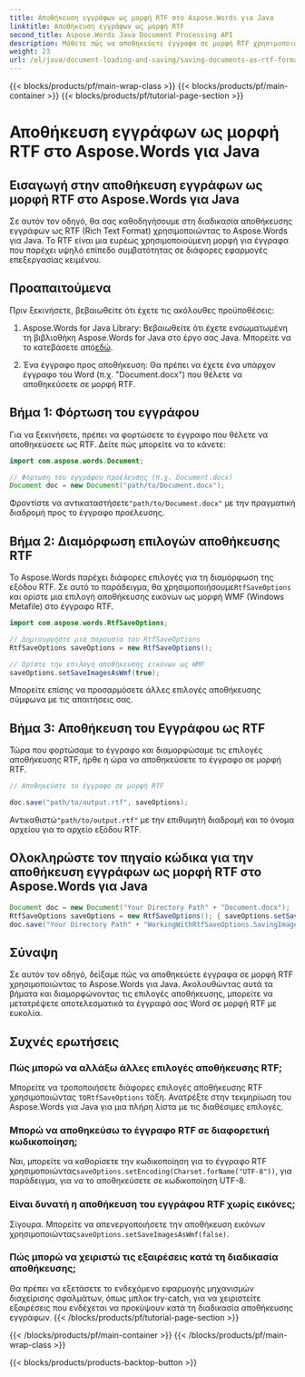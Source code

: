 ```yaml
---
title: Αποθήκευση εγγράφων ως μορφή RTF στο Aspose.Words για Java
linktitle: Αποθήκευση εγγράφων ως μορφή RTF
second_title: Aspose.Words Java Document Processing API
description: Μάθετε πώς να αποθηκεύετε έγγραφα σε μορφή RTF χρησιμοποιώντας το Aspose.Words για Java. Οδηγός βήμα προς βήμα με πηγαίο κώδικα για αποτελεσματική μετατροπή εγγράφων.
weight: 23
url: /el/java/document-loading-and-saving/saving-documents-as-rtf-format/
---
```


{{< blocks/products/pf/main-wrap-class >}}
{{< blocks/products/pf/main-container >}}
{{< blocks/products/pf/tutorial-page-section >}}

# Αποθήκευση εγγράφων ως μορφή RTF στο Aspose.Words για Java


## Εισαγωγή στην αποθήκευση εγγράφων ως μορφή RTF στο Aspose.Words για Java

Σε αυτόν τον οδηγό, θα σας καθοδηγήσουμε στη διαδικασία αποθήκευσης εγγράφων ως RTF (Rich Text Format) χρησιμοποιώντας το Aspose.Words για Java. Το RTF είναι μια ευρέως χρησιμοποιούμενη μορφή για έγγραφα που παρέχει υψηλό επίπεδο συμβατότητας σε διάφορες εφαρμογές επεξεργασίας κειμένου.

## Προαπαιτούμενα

Πριν ξεκινήσετε, βεβαιωθείτε ότι έχετε τις ακόλουθες προϋποθέσεις:

1.  Aspose.Words for Java Library: Βεβαιωθείτε ότι έχετε ενσωματωμένη τη βιβλιοθήκη Aspose.Words for Java στο έργο σας Java. Μπορείτε να το κατεβάσετε από[εδώ](https://releases.aspose.com/words/java/).

2. Ένα έγγραφο προς αποθήκευση: Θα πρέπει να έχετε ένα υπάρχον έγγραφο του Word (π.χ. "Document.docx") που θέλετε να αποθηκεύσετε σε μορφή RTF.

## Βήμα 1: Φόρτωση του εγγράφου

Για να ξεκινήσετε, πρέπει να φορτώσετε το έγγραφο που θέλετε να αποθηκεύσετε ως RTF. Δείτε πώς μπορείτε να το κάνετε:

```java
import com.aspose.words.Document;

// Φόρτωση του εγγράφου προέλευσης (π.χ. Document.docx)
Document doc = new Document("path/to/Document.docx");
```

 Φροντίστε να αντικαταστήσετε`"path/to/Document.docx"` με την πραγματική διαδρομή προς το έγγραφο προέλευσης.

## Βήμα 2: Διαμόρφωση επιλογών αποθήκευσης RTF

 Το Aspose.Words παρέχει διάφορες επιλογές για τη διαμόρφωση της εξόδου RTF. Σε αυτό το παράδειγμα, θα χρησιμοποιήσουμε`RtfSaveOptions` και ορίστε μια επιλογή αποθήκευσης εικόνων ως μορφή WMF (Windows Metafile) στο έγγραφο RTF.

```java
import com.aspose.words.RtfSaveOptions;

// Δημιουργήστε μια παρουσία του RtfSaveOptions
RtfSaveOptions saveOptions = new RtfSaveOptions();

// Ορίστε την επιλογή αποθήκευσης εικόνων ως WMF
saveOptions.setSaveImagesAsWmf(true);
```

Μπορείτε επίσης να προσαρμόσετε άλλες επιλογές αποθήκευσης σύμφωνα με τις απαιτήσεις σας.

## Βήμα 3: Αποθήκευση του Εγγράφου ως RTF

Τώρα που φορτώσαμε το έγγραφο και διαμορφώσαμε τις επιλογές αποθήκευσης RTF, ήρθε η ώρα να αποθηκεύσετε το έγγραφο σε μορφή RTF.

```java
// Αποθηκεύστε το έγγραφο σε μορφή RTF

doc.save("path/to/output.rtf", saveOptions);
```

 Αντικαθιστώ`"path/to/output.rtf"` με την επιθυμητή διαδρομή και το όνομα αρχείου για το αρχείο εξόδου RTF.

## Ολοκληρώστε τον πηγαίο κώδικα για την αποθήκευση εγγράφων ως μορφή RTF στο Aspose.Words για Java

```java
Document doc = new Document("Your Directory Path" + "Document.docx");
RtfSaveOptions saveOptions = new RtfSaveOptions(); { saveOptions.setSaveImagesAsWmf(true); }
doc.save("Your Directory Path" + "WorkingWithRtfSaveOptions.SavingImagesAsWmf.rtf", saveOptions);
```

## Σύναψη

Σε αυτόν τον οδηγό, δείξαμε πώς να αποθηκεύετε έγγραφα σε μορφή RTF χρησιμοποιώντας το Aspose.Words για Java. Ακολουθώντας αυτά τα βήματα και διαμορφώνοντας τις επιλογές αποθήκευσης, μπορείτε να μετατρέψετε αποτελεσματικά τα έγγραφά σας Word σε μορφή RTF με ευκολία.

## Συχνές ερωτήσεις

### Πώς μπορώ να αλλάξω άλλες επιλογές αποθήκευσης RTF;

 Μπορείτε να τροποποιήσετε διάφορες επιλογές αποθήκευσης RTF χρησιμοποιώντας το`RtfSaveOptions` τάξη. Ανατρέξτε στην τεκμηρίωση του Aspose.Words για Java για μια πλήρη λίστα με τις διαθέσιμες επιλογές.

### Μπορώ να αποθηκεύσω το έγγραφο RTF σε διαφορετική κωδικοποίηση;

 Ναι, μπορείτε να καθορίσετε την κωδικοποίηση για το έγγραφο RTF χρησιμοποιώντας`saveOptions.setEncoding(Charset.forName("UTF-8"))`, για παράδειγμα, για να το αποθηκεύσετε σε κωδικοποίηση UTF-8.

### Είναι δυνατή η αποθήκευση του εγγράφου RTF χωρίς εικόνες;

 Σίγουρα. Μπορείτε να απενεργοποιήσετε την αποθήκευση εικόνων χρησιμοποιώντας`saveOptions.setSaveImagesAsWmf(false)`.

### Πώς μπορώ να χειριστώ τις εξαιρέσεις κατά τη διαδικασία αποθήκευσης;

Θα πρέπει να εξετάσετε το ενδεχόμενο εφαρμογής μηχανισμών διαχείρισης σφαλμάτων, όπως μπλοκ try-catch, για να χειριστείτε εξαιρέσεις που ενδέχεται να προκύψουν κατά τη διαδικασία αποθήκευσης εγγράφων.
{{< /blocks/products/pf/tutorial-page-section >}}

{{< /blocks/products/pf/main-container >}}
{{< /blocks/products/pf/main-wrap-class >}}

{{< blocks/products/products-backtop-button >}}
